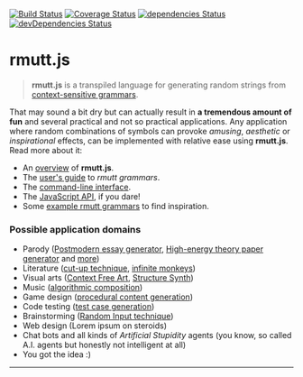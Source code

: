 [![Build Status](https://secure.travis-ci.org/rstuven/rmutt.js.png?branch=master)](http://travis-ci.org/rstuven/rmutt.js)
[![Coverage Status](https://coveralls.io/repos/rstuven/rmutt.js/badge.svg)](https://coveralls.io/r/rstuven/rmutt.js)
[![dependencies Status](https://david-dm.org/rstuven/rmutt.js.svg)](https://david-dm.org/rstuven/rmutt.js#info=dependencies)
[![devDependencies Status](https://david-dm.org/rstuven/rmutt.js/dev-status.svg)](https://david-dm.org/rstuven/rmutt.js#info=devDependencies)

# rmutt.js

> **rmutt.js** is a transpiled language
> for generating random strings from
> [context-sensitive grammars](https://en.wikipedia.org/wiki/Context-sensitive_grammar).

That may sound a bit dry but can actually result in
**a tremendous amount of fun** and several
practical and not so practical applications. Any application where random combinations of symbols can provoke *amusing*, *aesthetic* or *inspirational* effects, can be implemented with relative ease using **rmutt.js**. Read more about it:

* An [overview](docs/OVERVIEW.md) of **rmutt.js**.
* The [user's guide](docs/GUIDE.md) to *rmutt grammars*.
* The [command-line interface](docs/CLI.md).
* The [JavaScript API](docs/API.md), if you dare!
* Some [example rmutt grammars](./examples/) to find inspiration.

### Possible application domains

* Parody ([Postmodern essay generator](https://en.wikipedia.org/wiki/Postmodernism_Generator), [High-energy theory paper generator](http://davidsd.org/2010/03/the-snarxiv/) and [more](https://en.wikipedia.org/wiki/Parody_generator))
* Literature ([cut-up technique](https://en.wikipedia.org/wiki/Cut-up_technique), [infinite monkeys](https://en.wikipedia.org/wiki/Infinite_monkey_theorem#Random_document_generation))
* Visual arts ([Context Free Art](http://www.contextfreeart.org/), [Structure Synth](http://structuresynth.sourceforge.net/))
* Music ([algorithmic composition](https://en.wikipedia.org/wiki/Algorithmic_composition#Grammars))
* Game design ([procedural content generation](http://www.di.uniba.it/~vessio/drafts/NCMA-2014_CR.pdf))
* Code testing ([test case generation](http://www.monkeys.com/m4r/))
* Brainstorming ([Random Input technique](http://www.sociology.org.uk/as4i3ri.pdf))
* Web design (Lorem ipsum on steroids)
* Chat bots and all kinds of *Artificial Stupidity* agents (you know, so called A.I. agents but honestly not intelligent at all)
* You got the idea :)

---
